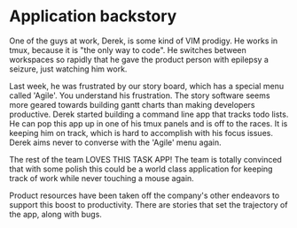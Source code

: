 # Application backstory

One of the guys at work, Derek, is some kind of VIM prodigy. He works in
tmux, because it is "the only way to code". He switches between
workspaces so rapidly that he gave the product person with epilepsy a
seizure, just watching him work.

Last week, he was frustrated by our story board, which has a special menu
called 'Agile'. You understand his frustration. The story software seems more
geared towards building gantt charts than making developers productive. Derek
started building a command line app that tracks todo lists. He can pop this app
up in one of his tmux panels and is off to the races. It is keeping him on
track, which is hard to accomplish with his focus issues. Derek aims never to
converse with the 'Agile' menu again.

The rest of the team LOVES THIS TASK APP! The team is totally convinced that
with some polish this could be a world class application for keeping track of
work while never touching a mouse again.

Product resources have been taken off the company's other
endeavors to support this boost to productivity. There are stories
that set the trajectory of the app, along with bugs.
